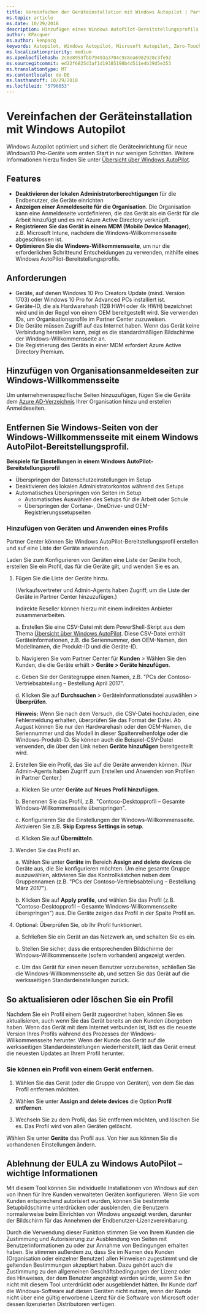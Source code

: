 ```yaml
---
title: Vereinfachen der Geräteinstallation mit Windows Autopilot | Partner Center
ms.topic: article
ms.date: 10/29/2018
description: Hinzufügen eines Windows AutoPilot-Bereitstellungsprofils in Partner Center zur Vereinfachung der Geräteeinrichtung mit Windows Autopilot
author: KPacquer
ms.author: kenpacq
keywords: Autopilot, Windows Autopilot, Microsoft Autopilot, Zero-Touch Deployment, Windows-Willkommensseite, Anmeldebildschirme
ms.localizationpriority: medium
ms.openlocfilehash: 2c8e8953fbb79493a3704c9c8ea6982928c3fe92
ms.sourcegitcommit: ed22f6825d3af1d19385198b4d511e4b39d5e353
ms.translationtype: MT
ms.contentlocale: de-DE
ms.lasthandoff: 10/29/2018
ms.locfileid: "5796653"
---
```

# <a name="simplify-device-setup-with-windows-autopilot"></a>Vereinfachen der Geräteinstallation mit Windows Autopilot 

Windows Autopilot optimiert und sichert die Geräteeinrichtung für neue Windows10 Pro-Geräte vom ersten Start in nur wenigen Schritten. Weitere Informationen hierzu finden Sie unter [Übersicht über Windows AutoPilot](https://docs.microsoft.com/windows/deployment/windows-10-auto-pilot).

## <a name="features"></a>Features

*  **Deaktivieren der lokalen Administratorberechtigungen** für die Endbenutzer, die Geräte einrichten
*  **Anzeigen einer Anmeldeseite für die Organisation**. Die Organisation kann eine Anmeldeseite vordefinieren, die das Gerät als ein Gerät für die Arbeit hinzufügt und es mit Azure Active Directory verknüpft.
*  **Registrieren Sie das Gerät in einem MDM (Mobile Device Manager)**, z.B. Microsoft Intune, nachdem die Windows-Willkommensseite abgeschlossen ist.
*  **Optimieren Sie die Windows-Willkommensseite**, um nur die erforderlichen Schritteund Entscheidungen zu verwenden, mithilfe eines Windows AutoPilot-Bereitstellungsprofils. 

## <a name="requirements"></a>Anforderungen

*  Geräte, auf denen Windows 10 Pro Creators Update (mind. Version 1703) oder Windows 10 Pro for Advanced PCs installiert ist.
*  Geräte-ID, die als Hardwarehash (128 HWH oder 4k HWH) bezeichnet wird und in der Regel von einem OEM bereitgestellt wird. Sie verwenden IDs, um Organisationsprofile im Partner Center zuzuweisen. 
*  Die Geräte müssen Zugriff auf das Internet haben. Wenn das Gerät keine Verbindung herstellen kann, zeigt es die standardmäßigen Bildschirme der Windows-Willkommensseite an.
*  Die Registrierung des Geräts in einer MDM erfordert Azure Active Directory Premium.

## <a name="add-organization-login-pages-to-oobe"></a>Hinzufügen von Organisationsanmeldeseiten zur Windows-Willkommensseite

Um unternehmensspezifische Seiten hinzuzufügen, fügen Sie die Geräte dem [Azure AD-Verzeichnis](https://go.microsoft.com/fwlink/?linkid=848958) Ihrer Organisation hinzu und erstellen Anmeldeseiten.


## <a name="remove-windows-pages-from-oobe-with-a-windows-autopilot-deployment-profile"></a>Entfernen Sie Windows-Seiten von der Windows-Willkommensseite mit einem Windows AutoPilot-Bereitstellungsprofil.

**Beispiele für Einstellungen in einem Windows AutoPilot-Bereitstellungsprofil**
*  Überspringen der Datenschutzeinstellungen im Setup
*  Deaktivieren des lokalen Administratorkontos während des Setups
*  Automatisches Überspringen von Seiten im Setup
   *  Automatisches Auswählen des Setups für die Arbeit oder Schule
   *  Überspringen der Cortana-, OneDrive- und OEM-Registrierungssetupseiten

### <a name="add-devices-and-apply-a-profile"></a>Hinzufügen von Geräten und Anwenden eines Profils

Partner Center können Sie Windows AutoPilot-Bereitstellungsprofil erstellen und auf eine Liste der Geräte anwenden.

Laden Sie zum Konfigurieren von Geräten eine Liste der Geräte hoch, erstellen Sie ein Profil, das für die Geräte gilt, und wenden Sie es an.

1.  Fügen Sie die Liste der Geräte hinzu.

    (Verkaufsvertreter und Admin-Agents haben Zugriff, um die Liste der Geräte in Partner Center hinzuzufügen.)
    
    Indirekte Reseller können hierzu mit einem indirekten Anbieter zusammenarbeiten.

    a.  Erstellen Sie eine CSV-Datei mit dem PowerShell-Skript aus dem Thema [Übersicht über Windows AutoPilot](https://docs.microsoft.com/windows/deployment/windows-10-auto-pilot). Diese CSV-Datei enthält Geräteinformationen, z.B. die Seriennummer, den OEM-Namen, den Modellnamen, die Produkt-ID und die Geräte-ID. 

    b.  Navigieren Sie vom Partner Center für **Kunden** > Wählen Sie den Kunden, die die Geräte erhält > **Geräte > Geräte hinzufügen**.

    c.  Geben Sie der Gerätegruppe einen Namen, z.B. "PCs der Contoso-Vertriebsabteilung – Bestellung April 2017". 

    d.  Klicken Sie auf **Durchsuchen** > Geräteinformationsdatei auswählen > **Überprüfen**.

    **Hinweis:** Wenn Sie nach dem Versuch, die CSV-Datei hochzuladen, eine Fehlermeldung erhalten, überprüfen Sie das Format der Datei. Ab August können Sie nur den Hardwarehash oder den OEM-Namen, die Seriennummer und das Modell in dieser Spaltenreihenfolge oder die Windows-Produkt-ID. Sie können auch die Beispiel-CSV-Datei verwenden, die über den Link neben **Geräte hinzufügen** bereitgestellt wird.

2.  Erstellen Sie ein Profil, das Sie auf die Geräte anwenden können. (Nur Admin-Agents haben Zugriff zum Erstellen und Anwenden von Profilen in Partner Center.)

    a.  Klicken Sie unter **Geräte** auf **Neues Profil hinzufügen**.

    b.  Benennen Sie das Profil, z.B. "Contoso-Desktopprofil – Gesamte Windows-Willkommensseite überspringen".

    c.  Konfigurieren Sie die Einstellungen der Windows-Willkommensseite. Aktivieren Sie z.B. **Skip Express Settings in setup**.

    d.  Klicken Sie auf **Übermitteln**.

3.  Wenden Sie das Profil an.

    a.  Wählen Sie unter **Geräte** im Bereich **Assign and delete devices** die Geräte aus, die Sie konfigurieren möchten. Um eine gesamte Gruppe auszuwählen, aktivieren Sie das Kontrollkästchen neben dem Gruppennamen (z.B. "PCs der Contoso-Vertriebsabteilung – Bestellung März 2017").

    b.  Klicken Sie auf **Apply profile**, und wählen Sie das Profil (z.B. "Contoso-Desktopprofil – Gesamte Windows-Willkommensseite überspringen") aus. Die Geräte zeigen das Profil in der Spalte Profil an.

4.  Optional: Überprüfen Sie, ob Ihr Profil funktioniert.

    a.  Schließen Sie ein Gerät an das Netzwerk an, und schalten Sie es ein.

    b.  Stellen Sie sicher, dass die entsprechenden Bildschirme der Windows-Willkommensseite (sofern vorhanden) angezeigt werden.

    c.  Um das Gerät für einen neuen Benutzer vorzubereiten, schließen Sie die Windows-Willkommensseite ab, und setzen Sie das Gerät auf die werksseitigen Standardeinstellungen zurück.


## <a name="to-update-or-delete-a-profile"></a>So aktualisieren oder löschen Sie ein Profil 

Nachdem Sie ein Profil einem Gerät zugeordnet haben, können Sie es aktualisieren, auch wenn Sie das Gerät bereits an den Kunden übergeben haben. Wenn das Gerät mit dem Internet verbunden ist, lädt es die neueste Version Ihres Profils während des Prozesses der Windows-Willkommensseite herunter. Wenn der Kunde das Gerät auf die werksseitigen Standardeinstellungen wiederherstellt, lädt das Gerät erneut die neuesten Updates an Ihrem Profil herunter. 

### <a name="you-can-remove-a-profile-from-a-device"></a>Sie können ein Profil von einem Gerät entfernen.
1. Wählen Sie das Gerät (oder die Gruppe von Geräten), von dem Sie das Profil entfernen möchten. 

2. Wählen Sie unter **Assign and delete devices** die Option **Profil entfernen**.

3. Wechseln Sie zu dem Profil, das Sie entfernen möchten, und löschen Sie es. Das Profil wird von allen Geräten gelöscht.

Wählen Sie unter **Geräte** das Profil aus. Von hier aus können Sie die vorhandenen Einstellungen ändern.

## <a name="windows-autopilot-eula-dismissal--important-information"></a>Ablehnung der EULA zu Windows AutoPilot – wichtige Informationen

Mit diesem Tool können Sie individuelle Installationen von Windows auf den von Ihnen für Ihre Kunden verwalteten Geräten konfigurieren. Wenn Sie vom Kunden entsprechend autorisiert wurden, können Sie bestimmte Setupbildschirme unterdrücken oder ausblenden, die Benutzern normalerweise beim Einrichten von Windows angezeigt werden, darunter der Bildschirm für das Annehmen der Endbenutzer-Lizenzvereinbarung. 

Durch die Verwendung dieser Funktion stimmen Sie von Ihrem Kunden die Zustimmung und Autorisierung zur Ausblendung von Seiten mit Benutzerinformationen zu oder zur Annahme von Bedingungen erhalten haben. Sie stimmen außerdem zu, dass Sie im Namen des Kunden (Organisation oder einzelner Benutzer) allen Hinweisen zugestimmt und die geltenden Bestimmungen akzeptiert haben. Dazu gehört auch die Zustimmung zu den allgemeinen Geschäftsbedingungen der Lizenz oder des Hinweises, der dem Benutzer angezeigt werden würde, wenn Sie ihn nicht mit diesem Tool unterdrückt oder ausgeblendet hätten. Ihr Kunde darf die Windows-Software auf diesen Geräten nicht nutzen, wenn der Kunde nicht über eine gültig erworbene Lizenz für die Software von Microsoft oder dessen lizenzierten Distributoren verfügen.


